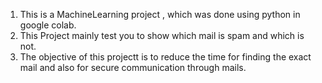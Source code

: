 1) This is a MachineLearning project , which was done using python in google colab.
2) This Project mainly test you to show which mail is spam and which is not.
3) The objective of this projectt is to reduce the time for finding the exact mail and also for secure communication through mails.
